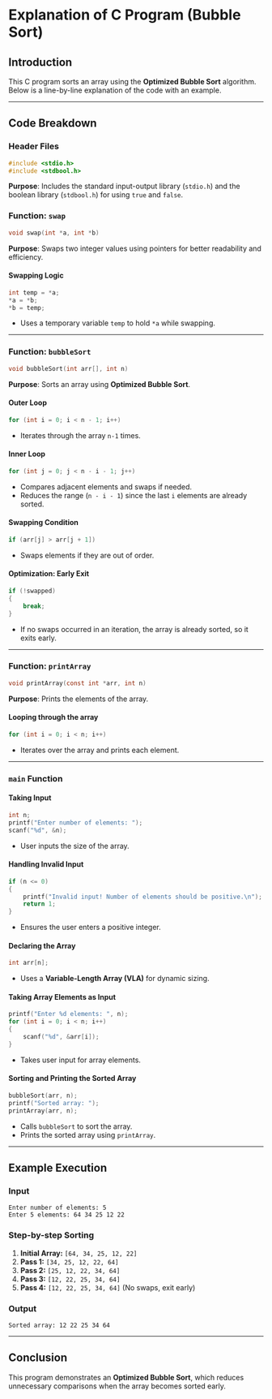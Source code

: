 # Explanation of C Program (Bubble Sort)

## Introduction
This C program sorts an array using the **Optimized Bubble Sort** algorithm. Below is a line-by-line explanation of the code with an example.

---

## Code Breakdown

### Header Files
```c
#include <stdio.h>
#include <stdbool.h>
```
**Purpose**: Includes the standard input-output library (`stdio.h`) and the boolean library (`stdbool.h`) for using `true` and `false`.

### Function: `swap`
```c
void swap(int *a, int *b)
```
**Purpose**: Swaps two integer values using pointers for better readability and efficiency.

#### Swapping Logic
```c
int temp = *a;
*a = *b;
*b = temp;
```
- Uses a temporary variable `temp` to hold `*a` while swapping.

---

### Function: `bubbleSort`
```c
void bubbleSort(int arr[], int n)
```
**Purpose**: Sorts an array using **Optimized Bubble Sort**.

#### Outer Loop
```c
for (int i = 0; i < n - 1; i++)
```
- Iterates through the array `n-1` times.

#### Inner Loop
```c
for (int j = 0; j < n - i - 1; j++)
```
- Compares adjacent elements and swaps if needed.
- Reduces the range (`n - i - 1`) since the last `i` elements are already sorted.

#### Swapping Condition
```c
if (arr[j] > arr[j + 1])
```
- Swaps elements if they are out of order.

#### Optimization: Early Exit
```c
if (!swapped)
{
    break;
}
```
- If no swaps occurred in an iteration, the array is already sorted, so it exits early.

---

### Function: `printArray`
```c
void printArray(const int *arr, int n)
```
**Purpose**: Prints the elements of the array.

#### Looping through the array
```c
for (int i = 0; i < n; i++)
```
- Iterates over the array and prints each element.

---

### `main` Function

#### Taking Input
```c
int n;
printf("Enter number of elements: ");
scanf("%d", &n);
```
- User inputs the size of the array.

#### Handling Invalid Input
```c
if (n <= 0)
{
    printf("Invalid input! Number of elements should be positive.\n");
    return 1;
}
```
- Ensures the user enters a positive integer.

#### Declaring the Array
```c
int arr[n];
```
- Uses a **Variable-Length Array (VLA)** for dynamic sizing.

#### Taking Array Elements as Input
```c
printf("Enter %d elements: ", n);
for (int i = 0; i < n; i++)
{
    scanf("%d", &arr[i]);
}
```
- Takes user input for array elements.

#### Sorting and Printing the Sorted Array
```c
bubbleSort(arr, n);
printf("Sorted array: ");
printArray(arr, n);
```
- Calls `bubbleSort` to sort the array.
- Prints the sorted array using `printArray`.

---

## Example Execution
### Input
```
Enter number of elements: 5
Enter 5 elements: 64 34 25 12 22
```

### Step-by-step Sorting
1. **Initial Array:** `[64, 34, 25, 12, 22]`
2. **Pass 1:** `[34, 25, 12, 22, 64]`
3. **Pass 2:** `[25, 12, 22, 34, 64]`
4. **Pass 3:** `[12, 22, 25, 34, 64]`
5. **Pass 4:** `[12, 22, 25, 34, 64]` (No swaps, exit early)

### Output
```
Sorted array: 12 22 25 34 64
```

---

## Conclusion
This program demonstrates an **Optimized Bubble Sort**, which reduces unnecessary comparisons when the array becomes sorted early.
